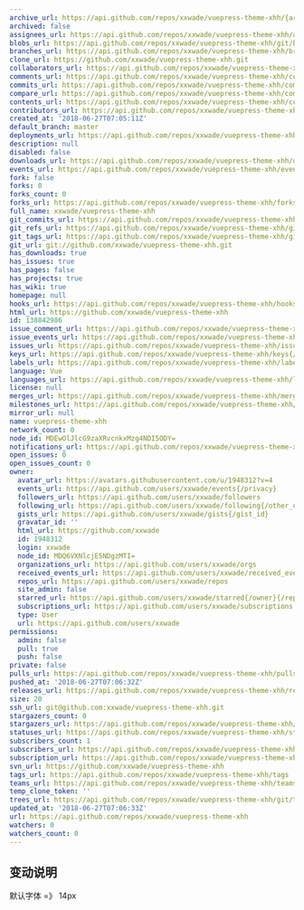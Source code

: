 ```yaml
---
archive_url: https://api.github.com/repos/xxwade/vuepress-theme-xhh/{archive_format}{/ref}
archived: false
assignees_url: https://api.github.com/repos/xxwade/vuepress-theme-xhh/assignees{/user}
blobs_url: https://api.github.com/repos/xxwade/vuepress-theme-xhh/git/blobs{/sha}
branches_url: https://api.github.com/repos/xxwade/vuepress-theme-xhh/branches{/branch}
clone_url: https://github.com/xxwade/vuepress-theme-xhh.git
collaborators_url: https://api.github.com/repos/xxwade/vuepress-theme-xhh/collaborators{/collaborator}
comments_url: https://api.github.com/repos/xxwade/vuepress-theme-xhh/comments{/number}
commits_url: https://api.github.com/repos/xxwade/vuepress-theme-xhh/commits{/sha}
compare_url: https://api.github.com/repos/xxwade/vuepress-theme-xhh/compare/{base}...{head}
contents_url: https://api.github.com/repos/xxwade/vuepress-theme-xhh/contents/{+path}
contributors_url: https://api.github.com/repos/xxwade/vuepress-theme-xhh/contributors
created_at: '2018-06-27T07:05:11Z'
default_branch: master
deployments_url: https://api.github.com/repos/xxwade/vuepress-theme-xhh/deployments
description: null
disabled: false
downloads_url: https://api.github.com/repos/xxwade/vuepress-theme-xhh/downloads
events_url: https://api.github.com/repos/xxwade/vuepress-theme-xhh/events
fork: false
forks: 0
forks_count: 0
forks_url: https://api.github.com/repos/xxwade/vuepress-theme-xhh/forks
full_name: xxwade/vuepress-theme-xhh
git_commits_url: https://api.github.com/repos/xxwade/vuepress-theme-xhh/git/commits{/sha}
git_refs_url: https://api.github.com/repos/xxwade/vuepress-theme-xhh/git/refs{/sha}
git_tags_url: https://api.github.com/repos/xxwade/vuepress-theme-xhh/git/tags{/sha}
git_url: git://github.com/xxwade/vuepress-theme-xhh.git
has_downloads: true
has_issues: true
has_pages: false
has_projects: true
has_wiki: true
homepage: null
hooks_url: https://api.github.com/repos/xxwade/vuepress-theme-xhh/hooks
html_url: https://github.com/xxwade/vuepress-theme-xhh
id: 138842986
issue_comment_url: https://api.github.com/repos/xxwade/vuepress-theme-xhh/issues/comments{/number}
issue_events_url: https://api.github.com/repos/xxwade/vuepress-theme-xhh/issues/events{/number}
issues_url: https://api.github.com/repos/xxwade/vuepress-theme-xhh/issues{/number}
keys_url: https://api.github.com/repos/xxwade/vuepress-theme-xhh/keys{/key_id}
labels_url: https://api.github.com/repos/xxwade/vuepress-theme-xhh/labels{/name}
language: Vue
languages_url: https://api.github.com/repos/xxwade/vuepress-theme-xhh/languages
license: null
merges_url: https://api.github.com/repos/xxwade/vuepress-theme-xhh/merges
milestones_url: https://api.github.com/repos/xxwade/vuepress-theme-xhh/milestones{/number}
mirror_url: null
name: vuepress-theme-xhh
network_count: 0
node_id: MDEwOlJlcG9zaXRvcnkxMzg4NDI5ODY=
notifications_url: https://api.github.com/repos/xxwade/vuepress-theme-xhh/notifications{?since,all,participating}
open_issues: 0
open_issues_count: 0
owner:
  avatar_url: https://avatars.githubusercontent.com/u/1948312?v=4
  events_url: https://api.github.com/users/xxwade/events{/privacy}
  followers_url: https://api.github.com/users/xxwade/followers
  following_url: https://api.github.com/users/xxwade/following{/other_user}
  gists_url: https://api.github.com/users/xxwade/gists{/gist_id}
  gravatar_id: ''
  html_url: https://github.com/xxwade
  id: 1948312
  login: xxwade
  node_id: MDQ6VXNlcjE5NDgzMTI=
  organizations_url: https://api.github.com/users/xxwade/orgs
  received_events_url: https://api.github.com/users/xxwade/received_events
  repos_url: https://api.github.com/users/xxwade/repos
  site_admin: false
  starred_url: https://api.github.com/users/xxwade/starred{/owner}{/repo}
  subscriptions_url: https://api.github.com/users/xxwade/subscriptions
  type: User
  url: https://api.github.com/users/xxwade
permissions:
  admin: false
  pull: true
  push: false
private: false
pulls_url: https://api.github.com/repos/xxwade/vuepress-theme-xhh/pulls{/number}
pushed_at: '2018-06-27T07:06:32Z'
releases_url: https://api.github.com/repos/xxwade/vuepress-theme-xhh/releases{/id}
size: 20
ssh_url: git@github.com:xxwade/vuepress-theme-xhh.git
stargazers_count: 0
stargazers_url: https://api.github.com/repos/xxwade/vuepress-theme-xhh/stargazers
statuses_url: https://api.github.com/repos/xxwade/vuepress-theme-xhh/statuses/{sha}
subscribers_count: 1
subscribers_url: https://api.github.com/repos/xxwade/vuepress-theme-xhh/subscribers
subscription_url: https://api.github.com/repos/xxwade/vuepress-theme-xhh/subscription
svn_url: https://github.com/xxwade/vuepress-theme-xhh
tags_url: https://api.github.com/repos/xxwade/vuepress-theme-xhh/tags
teams_url: https://api.github.com/repos/xxwade/vuepress-theme-xhh/teams
temp_clone_token: ''
trees_url: https://api.github.com/repos/xxwade/vuepress-theme-xhh/git/trees{/sha}
updated_at: '2018-06-27T07:06:33Z'
url: https://api.github.com/repos/xxwade/vuepress-theme-xhh
watchers: 0
watchers_count: 0
---
```


## 变动说明
默认字体 =》 14px